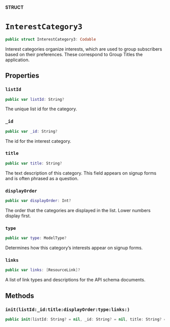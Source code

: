 **STRUCT**

# `InterestCategory3`

```swift
public struct InterestCategory3: Codable
```

Interest categories organize interests, which are used to group subscribers based on their preferences. These correspond to Group Titles the application.

## Properties
### `listId`

```swift
public var listId: String?
```

The unique list id for the category.

### `_id`

```swift
public var _id: String?
```

The id for the interest category.

### `title`

```swift
public var title: String?
```

The text description of this category. This field appears on signup forms and is often phrased as a question.

### `displayOrder`

```swift
public var displayOrder: Int?
```

The order that the categories are displayed in the list. Lower numbers display first.

### `type`

```swift
public var type: ModelType?
```

Determines how this category’s interests appear on signup forms.

### `links`

```swift
public var links: [ResourceLink]?
```

A list of link types and descriptions for the API schema documents.

## Methods
### `init(listId:_id:title:displayOrder:type:links:)`

```swift
public init(listId: String? = nil, _id: String? = nil, title: String? = nil, displayOrder: Int? = nil, type: ModelType? = nil, links: [ResourceLink]? = nil)
```
